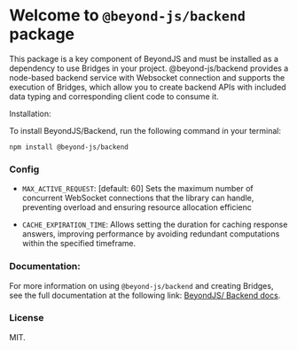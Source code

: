 # Welcome to `@beyond-js/backend` package

This package is a key component of BeyondJS and must be installed as a dependency to use Bridges in your project.
@beyond-js/backend provides a node-based backend service with Websocket connection and supports the execution of
Bridges, which allow you to create backend APIs with included data typing and corresponding client code to consume it.

Installation:

To install BeyondJS/Backend, run the following command in your terminal:

```
npm install @beyond-js/backend
```

### Config

- `MAX_ACTIVE_REQUEST`: [default: 60] Sets the maximum number of concurrent WebSocket connections that the library can handle, preventing overload and ensuring resource allocation efficienc

- `CACHE_EXPIRATION_TIME`: Allows setting the duration for caching response answers, improving performance by avoiding redundant computations within the specified timeframe.


### Documentation:

For more information on using `@beyond-js/backend` and creating Bridges, see the full documentation at the following
link: [BeyondJS/ Backend docs](https://beyondjs.com/docs/backend/intro).


### License

MIT.